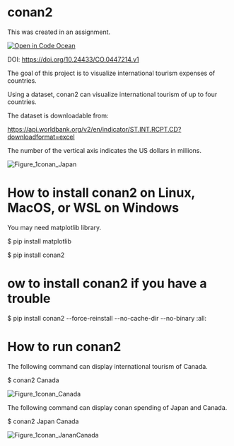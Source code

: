 # conan2

This was created in an assignment.

[![Open in Code Ocean](https://codeocean.com/codeocean-assets/badge/open-in-code-ocean.svg)](https://codeocean.com/capsule/0447214/tree) 

DOI: https://doi.org/10.24433/CO.0447214.v1

The goal of this project is to visualize international tourism expenses of countries.

Using a dataset, conan2 can visualize international tourism of up to four countries.

The dataset is downloadable from:

https://api.worldbank.org/v2/en/indicator/ST.INT.RCPT.CD?downloadformat=excel

The number of the vertical axis indicates the US dollars in millions.

![Figure_1conan_Japan](https://user-images.githubusercontent.com/103731249/171558533-ea57dbcf-de1b-4ce0-bdcc-fb7d27504834.png)

# How to install conan2 on Linux, MacOS, or WSL on Windows

You may need matplotlib library.

$ pip install matplotlib

$ pip install conan2

# ow to install conan2 if you have a trouble

$ pip install conan2 --force-reinstall --no-cache-dir --no-binary :all:

# How to run conan2

The following command can display international tourism of Canada.

$ conan2 Canada

![Figure_1conan_Canada](https://user-images.githubusercontent.com/103731249/171560020-d6fe68ee-4c42-40f6-a465-31b32ea1f23f.png)

The following command can display conan spending of Japan and Canada.

$ conan2 Japan Canada

![Figure_1conan_JananCanada](https://user-images.githubusercontent.com/103731249/171561550-3fabf65b-1622-4fad-aa50-550a2b3d4488.png)
